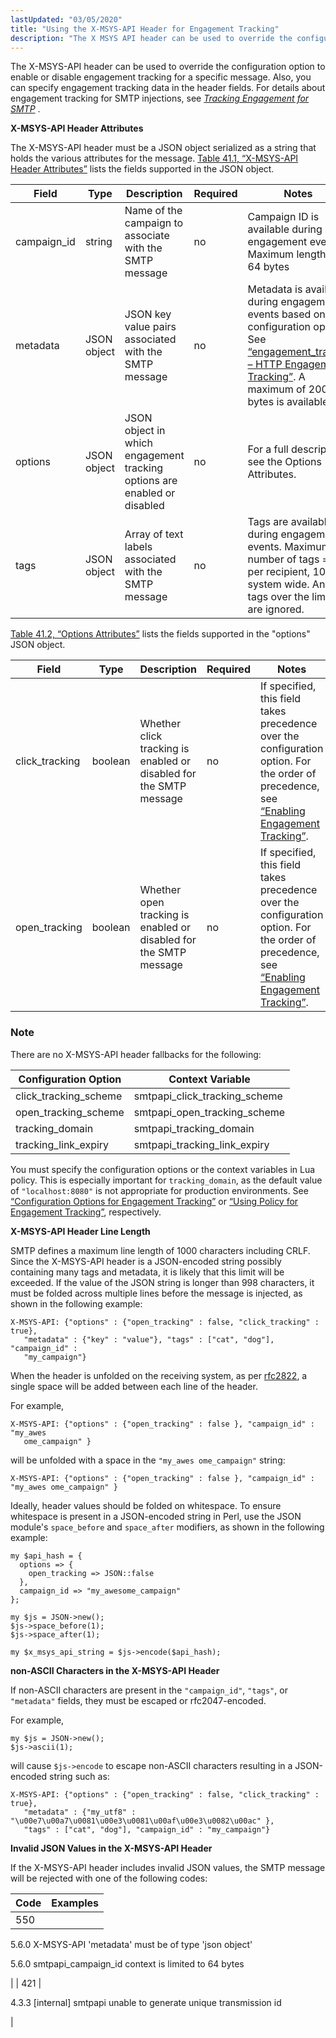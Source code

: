 ```yaml
---
lastUpdated: "03/05/2020"
title: "Using the X-MSYS-API Header for Engagement Tracking"
description: "The X MSYS API header can be used to override the configuration option to enable or disable engagement tracking for a specific message Also you can specify engagement tracking data in the header fields For details about engagement tracking for SMTP injections see Chapter 41 Tracking Engagement for SMTP X..."
---
```


The X-MSYS-API header can be used to override the configuration option to enable or disable engagement tracking for a specific message. Also, you can specify engagement tracking data in the header fields. For details about engagement tracking for SMTP injections, see [*Tracking Engagement for SMTP*](/momentum/4/engagement-tracking-smtp) .

**X-MSYS-API Header Attributes** 

The X-MSYS-API header must be a JSON object serialized as a string that holds the various attributes for the message. [Table 41.1, “X-MSYS-API Header Attributes”](/momentum/4/x-msys-api-header#x-msys-api-header-table) lists the fields supported in the JSON object.

<a name="x-msys-api-header-table"></a> 


| Field | Type | Description | Required | Notes |
| --- | --- | --- | --- | --- |
| campaign_id | string | Name of the campaign to associate with the SMTP message | no | Campaign ID is available during engagement events. Maximum length - 64 bytes |
| metadata | JSON object | JSON key value pairs associated with the SMTP message | no | Metadata is available during engagement events based on a configuration option. See [“engagement_tracker – HTTP Engagement Tracking”](/momentum/4/modules/engage-tracker). A maximum of 200 bytes is available. |
| options | JSON object | JSON object in which engagement tracking options are enabled or disabled | no | For a full description, see the Options Attributes. |
| tags | JSON object | Array of text labels associated with the SMTP message | no | Tags are available during engagement events. Maximum number of tags = 10 per recipient, 100 system wide. Any tags over the limits are ignored. |

[Table 41.2, “Options Attributes”](/momentum/4/x-msys-api-header#x-msys-api-options-table) lists the fields supported in the "options" JSON object.

<a name="x-msys-api-options-table"></a> 


| Field | Type | Description | Required | Notes |
| --- | --- | --- | --- | --- |
| click_tracking | boolean | Whether click tracking is enabled or disabled for the SMTP message | no | If specified, this field takes precedence over the configuration option. For the order of precedence, see [“Enabling Engagement Tracking”](/momentum/4/modules/smtpapi#modules.smtpapi.enable). |
| open_tracking | boolean | Whether open tracking is enabled or disabled for the SMTP message | no | If specified, this field takes precedence over the configuration option. For the order of precedence, see [“Enabling Engagement Tracking”](/momentum/4/modules/smtpapi#modules.smtpapi.enable). |

### Note

There are no X-MSYS-API header fallbacks for the following:

<a name="no_fallbacks"></a> 


| Configuration Option | Context Variable |
| --- | --- |
| click_tracking_scheme | smtpapi_click_tracking_scheme |
| open_tracking_scheme | smtpapi_open_tracking_scheme |
| tracking_domain | smtpapi_tracking_domain |
| tracking_link_expiry | smtpapi_tracking_link_expiry |

You must specify the configuration options or the context variables in Lua policy. This is especially important for `tracking_domain`, as the default value of `"localhost:8080"` is not appropriate for production environments. See [“Configuration Options for Engagement Tracking”](/momentum/4/modules/smtpapi#modules.smtpapi.config.options) or [“Using Policy for Engagement Tracking”](/momentum/4/engagement-tracking-smtp-policy), respectively.

**X-MSYS-API Header Line Length** 

SMTP defines a maximum line length of 1000 characters including CRLF. Since the X-MSYS-API header is a JSON-encoded string possibly containing many tags and metadata, it is likely that this limit will be exceeded. If the value of the JSON string is longer than 998 characters, it must be folded across multiple lines before the message is injected, as shown in the following example:

```
X-MSYS-API: {"options" : {"open_tracking" : false, "click_tracking" : true},
   "metadata" : {"key" : "value"}, "tags" : ["cat", "dog"], "campaign_id" :
   "my_campaign"}
```

When the header is unfolded on the receiving system, as per [rfc2822](https://www.ietf.org/rfc/rfc2822.txt), a single space will be added between each line of the header.

For example,

```
X-MSYS-API: {"options" : {"open_tracking" : false }, "campaign_id" : "my_awes
   ome_campaign" }
```

will be unfolded with a space in the `"my_awes ome_campaign"` string:

`X-MSYS-API: {"options" : {"open_tracking" : false }, "campaign_id" : "my_awes ome_campaign" }`

Ideally, header values should be folded on whitespace. To ensure whitespace is present in a JSON-encoded string in Perl, use the JSON module's `space_before` and `space_after` modifiers, as shown in the following example:

```
my $api_hash = {
  options => {
    open_tracking => JSON::false
  },
  campaign_id => "my_awesome_campaign"
};

my $js = JSON->new();
$js->space_before(1);
$js->space_after(1);

my $x_msys_api_string = $js->encode($api_hash);
```

**non-ASCII Characters in the X-MSYS-API Header** 

If non-ASCII characters are present in the `"campaign_id"`, `"tags"`, or `"metadata"` fields, they must be escaped or rfc2047-encoded.

For example,

```
my $js = JSON->new();
$js->ascii(1);
```

will cause `$js->encode` to escape non-ASCII characters resulting in a JSON-encoded string such as:

```
X-MSYS-API: {"options" : {"open_tracking" : false, "click_tracking" : true},
   "metadata" : {"my_utf8" : "\u00e7\u00a7\u0081\u00e3\u0081\u00af\u00e3\u0082\u00ac" },
   "tags" : ["cat", "dog"], "campaign_id" : "my_campaign"}
```

**Invalid JSON Values in the X-MSYS-API Header** 

If the X-MSYS-API header includes invalid JSON values, the SMTP message will be rejected with one of the following codes:

<a name="x-msys-api-error-table"></a> 


| Code | Examples |
| --- | --- |
| 550 | 

5.6.0 X-MSYS-API 'metadata' must be of type 'json object'

5.6.0 smtpapi_campaign_id context is limited to 64 bytes

 |
| 421 | 

4.3.3 [internal] smtpapi unable to generate unique transmission id

 |